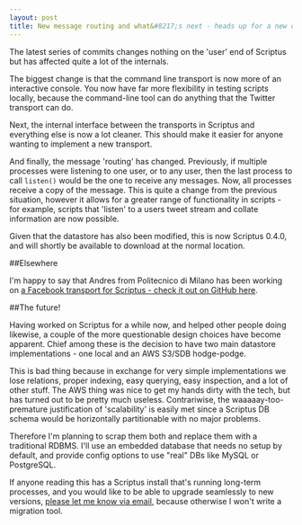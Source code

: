 ```yaml
---
layout: post
title: New message routing and what&#8217;s next - heads up for a new datastore!
---
```


The latest series of commits changes nothing on the 'user' end of Scriptus but has affected quite a lot of the internals.

The biggest change is that the command line transport is now more of an interactive console. You now have far more flexibility in testing scripts locally, because the command-line tool can do anything that the Twitter transport can do.

Next, the internal interface between the transports in Scriptus and everything else is now a lot cleaner. This should make it easier for anyone wanting to implement a new transport.

And finally, the message 'routing' has changed. Previously, if multiple processes were listening to one user, or to any user, then the last process to call `listen()` would be the one to receive any messages. Now, all processes receive a copy of the message. This is quite a change from the previous situation, however it allows for a greater range of functionality in scripts - for example, scripts that 'listen' to a users tweet stream and collate information are now possible.

Given that the datastore has also been modified, this is now Scriptus 0.4.0, and will shortly be available to download at the normal location. 
	 
##Elsewhere

I'm happy to say that Andres from Politecnico di Milano has been working on [a Facebook transport for Scriptus - check it out on GitHub here](https://github.com/gantzer89/scriptus/).

##The future!

Having worked on Scriptus for a while now, and helped other people doing likewise, a couple of the more questionable design choices have become apparent. Chief among these is the decision to have two main datastore implementations - one local and an AWS S3/SDB hodge-podge.

This is bad thing because in exchange for very simple implementations we lose relations, proper indexing, easy querying, easy inspection, and a lot of other stuff. The AWS thing was nice to get my hands dirty with the tech, but has turned out to be pretty much useless. Contrariwise, the waaaaay-too-premature justification of 'scalability' is easily met since a Scriptus DB schema would be horizontally partitionable with no major problems.

Therefore I'm planning to scrap them both and replace them with a traditional RDBMS. I'll use an embedded database that needs no setup by default, and provide config options to use "real" DBs like MySQL or PostgreSQL.

If anyone reading this has a Scriptus install that's running long-term processes, and you would like to be able to upgrade seamlessly to new versions, [please let me know via email](mailto:ian.sollars@gmail.com), because otherwise I won't write a migration tool.

